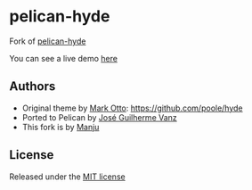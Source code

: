 # pelican-hyde

Fork of [pelican-hyde](https://github.com/jvanz/pelican-hyde)

You can see a live demo [here](http://manju-dev.github.io/)


## Authors

- Original theme by [Mark Otto](https://github.com/mdo): <https://github.com/poole/hyde>
- Ported to Pelican by [José Guilherme Vanz](https://github.com/jvanz)
- This fork is by [Manju](https://github.com/manju-dev)


## License

Released under the [MIT license](LICENSE)
